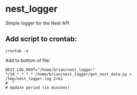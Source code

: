 # nest_logger
Simple logger for the Nest API

## Add script to crontab:

`crontab -e`

Add to bottom of file:

```
NEST_LOG_ROOT="/home/brian/nest_logger"
*/10 * * * * /home/brian/nest_logger/get_nest_data.py > /tmp/nest_logger.log 2>&1
#  ^
# Update period (in minutes)
```
